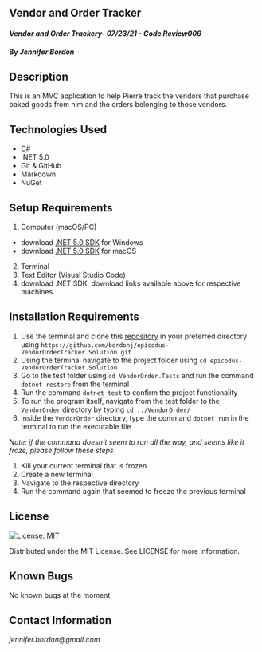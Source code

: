 ## Vendor and Order Tracker

#### _Vendor and Order Trackery- 07/23/21 - Code Review009_

#### By _**Jennifer Bordon**_
## Description
This is an MVC application to help Pierre track the vendors that purchase baked goods from him and the orders belonging to those vendors.

## Technologies Used
* C#
* .NET 5.0
* Git & GitHub
* Markdown
* NuGet
## Setup Requirements
1. Computer (macOS/PC)
  - download [.NET 5.0 SDK](https://dotnet.microsoft.com/download/dotnet/thank-you/sdk-5.0.102-windows-x64-installer) for Windows
  - download [.NET 5.0 SDK](https://dotnet.microsoft.com/download/dotnet/thank-you/sdk-5.0.100-macos-x64-installer) for macOS
2. Terminal
3. Text Editor (Visual Studio Code)
4. download .NET SDK, download links available above for respective machines
## Installation Requirements
1. Use the terminal and clone this [repository](https://github.com/bordonj/epicodus-VendorOrderTracker.Solution) in your preferred directory using ```https://github.com/bordonj/epicodus-VendorOrderTracker.Solution.git```
2. Using the terminal navigate to the project folder using ```cd epicodus-VendorOrderTracker.Solution```
3. Go to the test folder using ```cd VendorOrder.Tests``` and run the command ```dotnet restore``` from the terminal
4. Run the command ```dotnet test``` to confirm the project functionality
5. To run the program itself, navigate from the test folder to the `VendorOrder` directory by typing ```cd ../VendorOrder/```
6. Inside the `VendorOrder` directory, type the command `dotnet run` in the terminal to run the executable file

_Note: if the command doesn't seem to run all the way, and seems like it froze, please follow these steps_
  1. Kill your current terminal that is frozen
  2. Create a new terminal
  3. Navigate to the respective directory
  4. Run the command again that seemed to freeze the previous terminal
## License
[![License: MIT](https://img.shields.io/badge/License-MIT-yellow.svg)](https://opensource.org/licenses/MIT)

Distributed under the MIT License. See LICENSE for more information.

## Known Bugs
No known bugs at the moment. 

## Contact Information
_jennifer.bordon@gmail.com_


